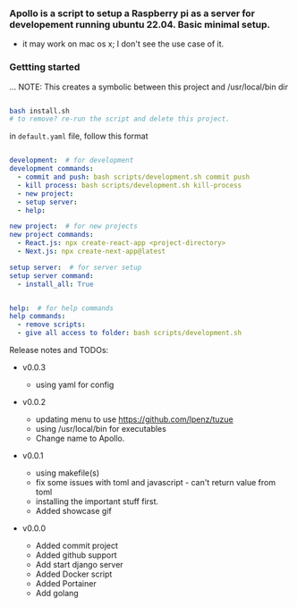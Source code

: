 ### Apollo is a script to setup a Raspberry pi as a server for developement running ubuntu 22.04. Basic minimal setup.

- it may work on mac os x; I don't see the use case of it.

### Gettting started
...
NOTE: This creates a symbolic between this project and /usr/local/bin dir

```bash

bash install.sh
# to remove? re-run the script and delete this project.

```














in ```default.yaml``` file, follow this format

```yaml

development:  # for development
development commands:
  - commit and push: bash scripts/development.sh commit push
  - kill process: bash scripts/development.sh kill-process
  - new project:
  - setup server:
  - help:

new project:  # for new projects
new project commands:
  - React.js: npx create-react-app <project-directory>
  - Next.js: npx create-next-app@latest

setup server:  # for server setup
setup server command:
  - install_all: True


help:  # for help commands
help commands:
  - remove scripts:
  - give all access to folder: bash scripts/development.sh

```









Release notes and TODOs:

- v0.0.3
	- using yaml for config



- v0.0.2
    - updating menu to use https://github.com/lpenz/tuzue
    - using /usr/local/bin for executables
    - Change name to Apollo.

- v0.0.1
    - using makefile(s)
    - fix some issues with toml and javascript - can't return value from toml
    - installing the important stuff first.
    - Added showcase gif


- v0.0.0
    - Added commit project
    - Added github support
    - Add start django server
    - Added Docker script
    - Added Portainer
    - Add golang
